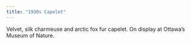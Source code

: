 ```yaml
---
title: "1930s Capelet"
---
```


Velvet, silk charmeuse and arctic fox fur capelet. On display at Ottawa’s Museum of Nature.
